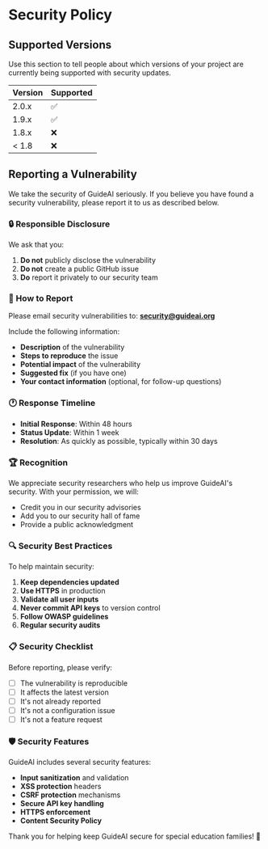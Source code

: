 # Security Policy

## Supported Versions

Use this section to tell people about which versions of your project are currently being supported with security updates.

| Version | Supported          |
| ------- | ------------------ |
| 2.0.x   | :white_check_mark: |
| 1.9.x   | :white_check_mark: |
| 1.8.x   | :x:                |
| < 1.8   | :x:                |

## Reporting a Vulnerability

We take the security of GuideAI seriously. If you believe you have found a security vulnerability, please report it to us as described below.

### 🔒 Responsible Disclosure

We ask that you:

1. **Do not** publicly disclose the vulnerability
2. **Do not** create a public GitHub issue
3. **Do** report it privately to our security team

### 📧 How to Report

Please email security vulnerabilities to: **security@guideai.org**

Include the following information:

- **Description** of the vulnerability
- **Steps to reproduce** the issue
- **Potential impact** of the vulnerability
- **Suggested fix** (if you have one)
- **Your contact information** (optional, for follow-up questions)

### 🕐 Response Timeline

- **Initial Response**: Within 48 hours
- **Status Update**: Within 1 week
- **Resolution**: As quickly as possible, typically within 30 days

### 🏆 Recognition

We appreciate security researchers who help us improve GuideAI's security. With your permission, we will:

- Credit you in our security advisories
- Add you to our security hall of fame
- Provide a public acknowledgment

### 🔍 Security Best Practices

To help maintain security:

1. **Keep dependencies updated**
2. **Use HTTPS** in production
3. **Validate all user inputs**
4. **Never commit API keys** to version control
5. **Follow OWASP guidelines**
6. **Regular security audits**

### 📋 Security Checklist

Before reporting, please verify:

- [ ] The vulnerability is reproducible
- [ ] It affects the latest version
- [ ] It's not already reported
- [ ] It's not a configuration issue
- [ ] It's not a feature request

### 🛡️ Security Features

GuideAI includes several security features:

- **Input sanitization** and validation
- **XSS protection** headers
- **CSRF protection** mechanisms
- **Secure API key handling**
- **HTTPS enforcement**
- **Content Security Policy**

Thank you for helping keep GuideAI secure for special education families! 🌟 